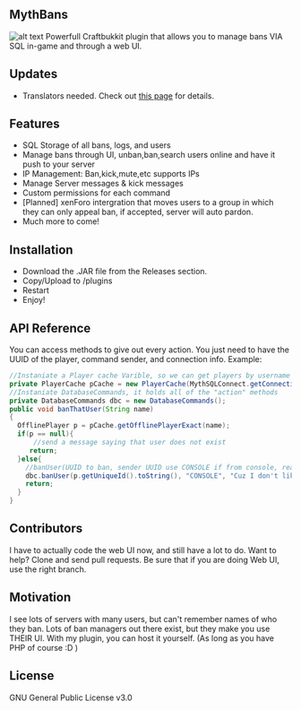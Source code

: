 ## MythBans

![alt text](https://ci.mythserver.ml/buildStatus/icon?job=MythBans "Logo Title Text 1")
Powerfull Craftbukkit plugin that allows you to manage bans VIA SQL in-game and through a web UI.

## Updates
* Translators needed. Check out [this page](https://github.com/MythTheWolf/MythBans-JavaPlugin/blob/master/TRANSLATE.md) for details.
## Features

* SQL Storage of all bans, logs, and users
* Manage bans through UI, unban,ban,search users online and have it push to your server
* IP Management: Ban,kick,mute,etc supports IPs
* Manage Server messages & kick messages
* Custom permissions for each command
* [Planned] xenForo intergration that moves users to a group in which they can only appeal ban, if accepted, server will auto pardon.
* Much more to come!

## Installation

* Download the .JAR file from the Releases section. 
* Copy/Upload to /plugins
* Restart
* Enjoy!

## API Reference

You can access methods to give out every action. You just need to have the UUID of the player, command sender, and connection info.
Example:
```java
//Instaniate a Player cache Varible, so we can get players by username
private PlayerCache pCache = new PlayerCache(MythSQLConnect.getConnection());
//Instaniate DatabaseCommands, it holds all of the "action" methods
private DatabaseCommands dbc = new DatabaseCommands();
public void banThatUser(String name)
{
  OfflinePlayer p = pCache.getOfflinePlayerExact(name);
  if(p == null){
      //send a message saying that user does not exist
     return;
  }else{
    //banUser(UUID to ban, sender UUID use CONSOLE if from console, reason)
    dbc.banUser(p.getUniqueId().toString(), "CONSOLE", "Cuz I don't like you");
    return;
  }
}
```
## Contributors
I have to actually code the web UI now, and still have a lot to do. Want to help? Clone and send pull requests. Be sure that if you are doing Web UI, use the right branch.
## Motivation
I see lots of servers with many users, but can't remember names of who they ban. Lots of ban managers out there exist, but they make you use THEIR UI.
With my plugin, you can host it yourself. (As long as you have PHP of course :D )
## License

GNU General Public License v3.0
